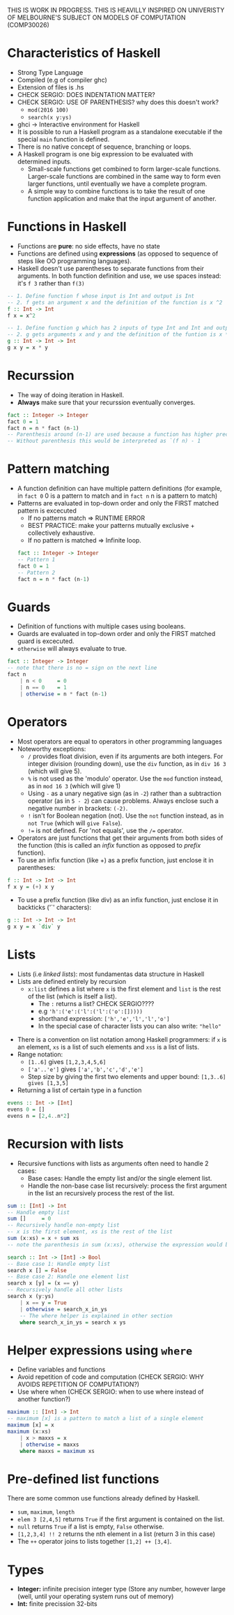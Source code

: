 
THIS IS WORK IN PROGRESS.
THIS IS HEAVILLY INSPIRED ON UNIVERISTY OF MELBOURNE'S SUBJECT ON MODELS OF COMPUTATION (COMP30026)

# Characteristics of Haskell
+ Strong Type Language
+ Compiled (e.g of compiler ghc)
+ Extension of files is .hs
+ CHECK SERGIO: DOES INDENTATION MATTER?
+ CHECK SERGIO: USE OF PARENTHESIS? why does this doesn't work?
    + `mod(2016 100)`
    + `search(x y:ys)`
+ ghci -> Interactive environment for Haskell
+ It is possible to run a Haskell program as a standalone executable if the special `main` function is defined.
+ There is no native concept of sequence, branching or loops.
+ A Haskell program is one big expression to be evaluated with determined inputs.
    + Small-scale functions get combined to form larger-scale functions. Larger-scale functions are combined in the same way to form even larger functions, until eventually we have a complete program.
    + A simple way to combine functions is to take the result of one function application and make that the input argument of another. 

# Functions in Haskell
+ Functions are __pure__: no side effects, have no state
+ Functions are defined using __expressions__ (as opposed to sequence of steps like OO programming languages).
+ Haskell doesn't use parentheses to separate functions from their arguments. In both function definition and use, we use spaces instead: it's `f 3` rather than `f(3)`

```haskell
-- 1. Define function f whose input is Int and output is Int
-- 2. f gets an argument x and the definition of the function is x ^2 
f :: Int -> Int
f x = x^2

-- 1. Define function g which has 2 inputs of type Int and Int and output of type Int
-- 2. g gets arguments x and y and the definition of the funtion is x * y 
g :: Int -> Int -> Int
g x y = x * y
```

# Recurssion
+ The way of doing iteration in Haskell.
+ __Always__ make sure that your recurssion eventually converges.
```haskell
fact :: Integer -> Integer
fact 0 = 1
fact n = n * fact (n-1)
-- Parenthesis around (n-1) are used because a function has higher precedence than a substraction. 
-- Without parenthesis this would be interpreted as `(f n) - 1
```

# Pattern matching
+ A function definition can have multiple pattern definitions (for example, in `fact 0` 0 is a pattern to match and in `fact n` n is a pattern to match)
+ Patterns are evaluated in top-down order and only the FIRST matched pattern is excecuted
    + If no patterns match => RUNTIME ERROR 
    + BEST PRACTICE: make your patterns mutually exclusive + collectively exhaustive.
    + If no pattern is matched => Infinite loop.
    ```haskell
    fact :: Integer -> Integer
    -- Pattern 1
    fact 0 = 1
    -- Pattern 2
    fact n = n * fact (n-1)
    ```

# Guards
+ Definition of functions with multiple cases using booleans.
+ Guards are evaluated in top-down order and only the FIRST matched guard is excecuted.
+ `otherwise` will always evaluate to true.
``` haskell
fact :: Integer -> Integer
-- note that there is no = sign on the next line
fact n
    | n < 0     = 0
    | n == 0    = 1
    | otherwise = n * fact (n-1)
```

# Operators
+ Most operators are equal to operators in other programming languages
+ Noteworthy exceptions:
    - `/` provides float division, even if its arguments are both integers. For integer division (rounding down), use the `div` function, as in `div 16 3` (which will give 5).
    - `%` is not used as the 'modulo' operator. Use the `mod` function instead, as in `mod 16 3` (which will give 1)   
    - Using `-` as a unary negative sign (as in `-2`) rather than a subtraction operator (as in `5 - 2`) can cause problems. Always enclose such a negative number in brackets: `(-2)`.
    - `!` isn't for Boolean negation (not). Use the `not` function instead, as in `not True` (which will `give False`).
    - `!=` is not defined. For 'not equals', use the `/=` operator.
+ Operators are just functions that get their arguments from both sides of the function (this is called an _infix_ function as opposed to _prefix_ function).
+ To use an infix function (like +) as a prefix function, just enclose it in parentheses:
``` haskell
f :: Int -> Int -> Int
f x y = (+) x y
```
+ To use a prefix function (like div) as an infix function, just enclose it in backticks ('`' characters):
``` haskell
g :: Int -> Int -> Int
g x y = x `div` y
```
# Lists
+ Lists (i.e _linked lists_): most fundamentas data structure in Haskell
+ Lists are defined entirely by recursion
    + `x:list` defines a list where `x` is the first element and `list` is the rest of the list (which is itself a list). 
        + The `:` returns a list? CHECK SERGIO???? 
        + e.g `'h':('e':('l':('l':('o':[]))))`    
        + shorthand expression: `['h','e','l','l','o'] `
        + In the special case of character lists you can also write: `"hello"`
* There is a convention on list notation among Haskell programmers: if `x` is an element, `xs` is a list of such elements and `xss` is a list of lists. 
* Range notation:
    * `[1..6]` gives  `[1,2,3,4,5,6]`
    * `['a'..'e']` gives `['a','b','c','d','e']`
    * Step size by giving the first two elements and upper bound: `[1,3..6] gives [1,3,5]`
* Returning a list of certain type in a function
``` haskell
evens :: Int -> [Int]
evens 0 = []
evens n = [2,4..n*2]
```

# Recursion with lists
+ Recursive functions with lists as arguments often need to handle 2 cases:
    + Base cases: Handle the empty list and/or the single element list.
    + Handle the non-base case list recursively: process the first argument in the list an recursively process the rest of the list.
``` haskell
sum :: [Int] -> Int
-- Handle empty list
sum []     = 0
-- Recursively handle non-empty list
-- x is the first element, xs is the rest of the list
sum (x:xs) = x + sum xs
-- note the parenthesis in sum (x:xs), otherwise the expression would be interpreted as (sum x):xs = x + sum xs, which makes no sense
```

```haskell
search :: Int -> [Int] -> Bool
-- Base case 1: Handle empty list
search x [] = False
-- Base case 2: Handle one element list
search x [y] = (x == y)
-- Recursively handle all other lists
search x (y:ys)
    | x == y = True
    | otherwise = search_x_in_ys
    -- The where helper is explained in other section
    where search_x_in_ys = search x ys
```

# Helper expressions using `where`
+ Define variables and functions
+ Avoid repetition of code and computation (CHECK SERGIO: WHY AVOIDS REPETITION OF COMPUTATION?)
+ Use where when (CHECK SERGIO: when to use where instead of another function?)
```haskell
maximum :: [Int] -> Int
-- maximum [x] is a pattern to match a list of a single element
maximum [x] = x
maximum (x:xs)
    | x > maxxs = x
    | otherwise = maxxs
    where maxxs = maximum xs
```

# Pre-defined list functions
There are some common use functions already defined by Haskell.
+ `sum`, `maximum`, `length`
+ `elem 3 [2,4,5]` returns `True` if the first argument is contained on the list.
+ `null` returns `True` if a list is empty, `False` otherwise.
+ `[1,2,3,4] !! 2` returns the nth element in a list (return 3 in this case)
+ The `++` operator joins to lists together `[1,2] ++ [3,4]`.

# Types
+ __Integer:__ infinite precision integer type (Store any number, however large (well, until your operating system runs out of memory)
+ __Int:__ finite precission 32-bits
